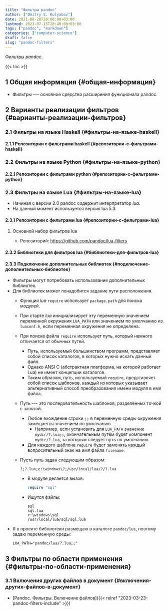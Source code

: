 ```yaml
---
title: "Фильтры pandoc"
author: ["Dmitry S. Kulyabov"]
date: 2021-08-28T20:00:00+03:00
lastmod: 2023-07-15T20:40:00+03:00
tags: ["pandoc", "markdown"]
categories: ["computer-science"]
draft: false
slug: "pandoc-filters"
---
```


Фильтры _pandoc_.

<!--more-->

{{< toc >}}


## <span class="section-num">1</span> Общая информация {#общая-информация}

-   Фильтры --- основное средство расширения функционала pandoc.


## <span class="section-num">2</span> Варианты реализации фильтров {#варианты-реализации-фильтров}


### <span class="section-num">2.1</span> Фильтры на языке Haskell {#фильтры-на-языке-haskell}


#### <span class="section-num">2.1.1</span> Репозитории с фильтрами haskell {#репозитории-с-фильтрами-haskell}


### <span class="section-num">2.2</span> Фильтры на языке Python {#фильтры-на-языке-python}


#### <span class="section-num">2.2.1</span> Репозитории с фильтрами python {#репозитории-с-фильтрами-python}


### <span class="section-num">2.3</span> Фильтры на языке Lua {#фильтры-на-языке-lua}

-   Начиная с версии 2.0 pandoc содержит интерпретатор _lua_.
-   На данный момент используется версия lua 5.3.


#### <span class="section-num">2.3.1</span> Репозитории с фильтрами lua {#репозитории-с-фильтрами-lua}

<!--list-separator-->

1.  Основной набор фильтров lua

    -   Репозиторий: <https://github.com/pandoc/lua-filters>


#### <span class="section-num">2.3.2</span> Библиотеки для фильтров lua {#библиотеки-для-фильтров-lua}


#### <span class="section-num">2.3.3</span> Подключение дополнительных библиотек {#подключение-дополнительных-библиотек}

-   Фильтры могут потребовать использование дополнительных библиотек.
-   Для библиотек может понадобится задание пути расположения.
    -   Функция _lua_ `require` использует `package.path` для поиска модулей.
    -   При старте _lua_ инициализирует эту переменную значением переменной окружения `LUA_PATH` или значением по умолчанию из `luaconf.h`, если переменная окружения не определена.
    -   При поиске файла `require` использует путь, который немного отличается от обычных путей.
        -   Путь, используемый большинством программ, представляет собой список каталогов, в которых нужно искать данный файл.
        -   Однако ANSI C (абстрактная платформа, на которой работает Lua) не имеет концепции каталогов.
        -   Таким образом, путь, используемый `require`, представляет собой список шаблонов, каждый из которых указывает альтернативный способ преобразования имени модуля в имя файла.
    -   Путь --- это последовательность шаблонов, разделённых точкой с запятой.
        -   Любое вхождение строки `;;` в переменную среды окружения замещается значением по умолчанию.
            -   Например, если установить для `LUA_PATH` значение `mydir/?.lua;;`, окончательным путём будет компонент `mydir/?.lua`, за которым следует путь по умолчанию.
        -   Для каждого шаблона `require` будет заменять каждый вопросительный знак на имя файла `filename`.
    -   Пусть путь задан следующим образом:
        ```shell
        ?;?.lua;c:\windows\?;/usr/local/lua/?/?.lua
        ```

        -   В модуле делается вызов:
            ```lua
            require "sql"
            ```
        -   Ищутся файлы:
            ```shell
            sql
            sql.lua
            c:\windows\sql
            /usr/local/lua/sql/sql.lua
            ```
-   Я в проекте библиотеки размещаю в каталоге `pandoc/lua`, поэтому задаю переменную среды:
    ```shell
    LUA_PATH="pandoc/lua/?.lua;;"
    ```


## <span class="section-num">3</span> Фильтры по области применения {#фильтры-по-области-применения}


### <span class="section-num">3.1</span> Включения других файлов в документ {#включения-других-файлов-в-документ}

-   [Pandoc. Фильтры. Включение файлов]({{< relref "2023-03-23-pandoc-filters-include" >}})
